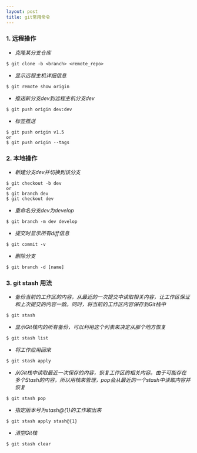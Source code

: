 ```yaml
---
layout: post
title: git常用命令
---
```


### 1. 远程操作

- _克隆某分支仓库_

```
$ git clone -b <branch> <remote_repo>
```

- _显示远程主机详细信息_

```
$ git remote show origin
```

- _推送新分支dev到远程主机分支dev_

```
$ git push origin dev:dev
```

- _标签推送_

```
$ git push origin v1.5
or
$ git push origin --tags
```


### 2. 本地操作

- _新建分支dev并切换到该分支_

```
$ git checkout -b dev
or
$ git branch dev
$ git checkout dev
```

- _重命名分支dev为develop_

```
$ git branch -m dev develop
```

- _提交时显示所有diff信息_

```
$ git commit -v
```

- _删除分支_

```
$ git branch -d [name]
```

### 3. git stash 用法


- _备份当前的工作区的内容，从最近的一次提交中读取相关内容，让工作区保证和上次提交的内容一致。同时，将当前的工作区内容保存到Git栈中_

```
$ git stash
```

- _显示Git栈内的所有备份，可以利用这个列表来决定从那个地方恢复_

```
$ git stash list
```

- _将工作应用回来_

```
$ git stash apply
```

- _从Git栈中读取最近一次保存的内容，恢复工作区的相关内容。由于可能存在多个Stash的内容，所以用栈来管理，pop会从最近的一个stash中读取内容并恢复_

```
$ git stash pop
```

- _指定版本号为stash@{1}的工作取出来_

```
$ git stash apply stash@{1}
```

- _清空Git栈_

```
$ git stash clear
```



